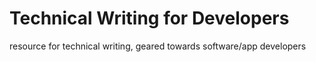 Technical Writing for Developers
================================

resource for technical writing, geared towards software/app developers
